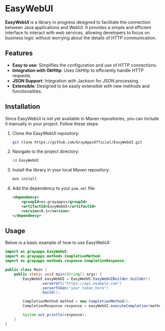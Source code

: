 # EasyWebUI

**EasyWebUI** is a library in progress designed to facilitate the connection between Java applications and WebUI. It
provides a simple and efficient interface to interact with web services, allowing developers to focus on business logic
without worrying about the details of HTTP communication.

## Features

- **Easy to use**: Simplifies the configuration and use of HTTP connections.
- **Integration with OkHttp**: Uses OkHttp to efficiently handle HTTP requests.
- **JSON Support**: Integration with Jackson for JSON processing.
- **Extensible**: Designed to be easily extensible with new methods and functionalities.

## Installation

Since EasyWebUI is not yet available in Maven repositories, you can include it manually in your project. Follow these
steps:

1. Clone the EasyWebUI repository:
    ```sh
    git clone https://github.com/GrayAppsOfficial/EasyWebUI.git
    ```

2. Navigate to the project directory:
    ```sh
    cd EasyWebUI
    ```

3. Install the library in your local Maven repository:
    ```sh
    mvn install
    ```

4. Add the dependency to your `pom.xml` file:
    ```xml
    <dependency>
        <groupId>es.grayapps</groupId>
        <artifactId>EasyWebUI</artifactId>
        <version>0.1</version>
    </dependency>
    ```

## Usage

Below is a basic example of how to use EasyWebUI:

```java
import es.grayapps.EasyWebUI;
import es.grayapps.methods.CompletionMethod;
import es.grayapps.methods.response.CompletionResponse;

public class Main {
    public static void main(String[] args) {
        EasyWebUI easyWebUI = EasyWebUI.EasyWebUIBuilder.builder()
                .serverUrl("https://api.example.com")
                .serverToken("your_token_here")
                .build();

        CompletionMethod method = new CompletionMethod();
        CompletionResponse response = easyWebUI.executeCompletion(method);

        System.out.println(response);
    }
}
